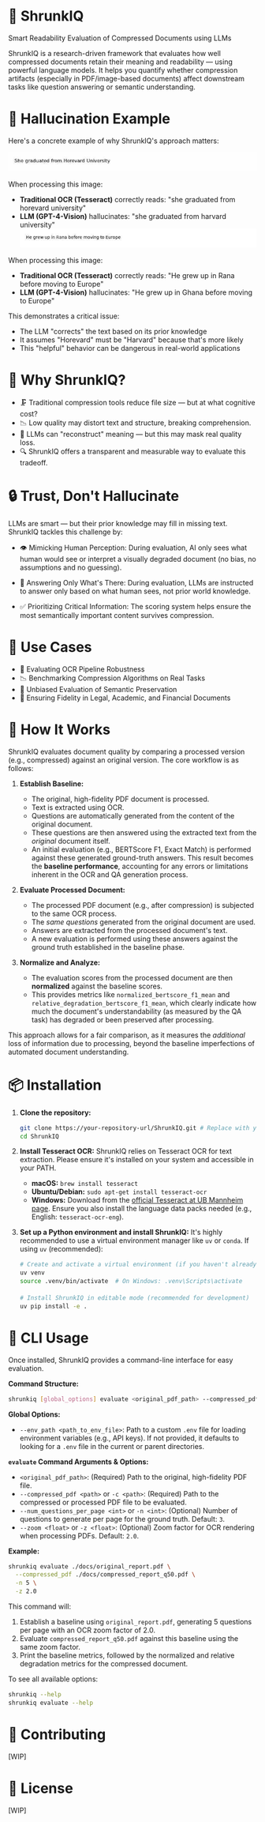 # 🧠 ShrunkIQ

Smart Readability Evaluation of Compressed Documents using LLMs

ShrunkIQ is a research-driven framework that evaluates how well compressed documents retain their meaning and readability — using powerful language models. It helps you quantify whether compression artifacts (especially in PDF/image-based documents) affect downstream tasks like question answering or semantic understanding.

# 🎯 Hallucination Example

Here's a concrete example of why ShrunkIQ's approach matters:

![Horevard vs Harvard Example](media/horevard.png)

When processing this image:

- **Traditional OCR (Tesseract)** correctly reads: "she graduated from horevard university"
- **LLM (GPT-4-Vision)** hallucinates: "she graduated from harvard university"
  ![Horevard vs Harvard Example](media/rana.png)

When processing this image:

- **Traditional OCR (Tesseract)** correctly reads: "He grew up in Rana before moving to Europe"
- **LLM (GPT-4-Vision)** hallucinates: "He grew up in Ghana before moving to Europe"

This demonstrates a critical issue:

- The LLM "corrects" the text based on its prior knowledge
- It assumes "Horevard" must be "Harvard" because that's more likely
- This "helpful" behavior can be dangerous in real-world applications

# 🚀 Why ShrunkIQ?

- 🗜️ Traditional compression tools reduce file size — but at what cognitive cost?
- 📉 Low quality may distort text and structure, breaking comprehension.
- 🧠 LLMs can "reconstruct" meaning — but this may mask real quality loss.
- 🔍 ShrunkIQ offers a transparent and measurable way to evaluate this tradeoff.

# 🔒 Trust, Don't Hallucinate

LLMs are smart — but their prior knowledge may fill in missing text.
ShrunkIQ tackles this challenge by:

- 👁️ Mimicking Human Perception:
  During evaluation, AI only sees what human would see or interpret a visually degraded document (no bias, no assumptions and no guessing).

- 🧠 Answering Only What's There:
  During evaluation, LLMs are instructed to answer only based on what human sees, not prior world knowledge.

- ✅ Prioritizing Critical Information:
  The scoring system helps ensure the most semantically important content survives compression.

# 📘 Use Cases

- 🧪 Evaluating OCR Pipeline Robustness
- 📉 Benchmarking Compression Algorithms on Real Tasks
- 🎯 Unbiased Evaluation of Semantic Preservation
- 📄 Ensuring Fidelity in Legal, Academic, and Financial Documents

# 🧩 How It Works

ShrunkIQ evaluates document quality by comparing a processed version (e.g., compressed) against an original version. The core workflow is as follows:

1. **Establish Baseline:**

   - The original, high-fidelity PDF document is processed.
   - Text is extracted using OCR.
   - Questions are automatically generated from the content of the original document.
   - These questions are then answered using the extracted text from the *original* document itself.
   - An initial evaluation (e.g., BERTScore F1, Exact Match) is performed against these generated ground-truth answers. This result becomes the **baseline performance**, accounting for any errors or limitations inherent in the OCR and QA generation process.

2. **Evaluate Processed Document:**

   - The processed PDF document (e.g., after compression) is subjected to the same OCR process.
   - The *same questions* generated from the original document are used.
   - Answers are extracted from the processed document's text.
   - A new evaluation is performed using these answers against the ground truth established in the baseline phase.

3. **Normalize and Analyze:**

   - The evaluation scores from the processed document are then **normalized** against the baseline scores.
   - This provides metrics like `normalized_bertscore_f1_mean` and `relative_degradation_bertscore_f1_mean`, which clearly indicate how much the document's understandability (as measured by the QA task) has degraded or been preserved after processing.

This approach allows for a fair comparison, as it measures the *additional* loss of information due to processing, beyond the baseline imperfections of automated document understanding.

# 📦 Installation

1. **Clone the repository:**

   ```bash
   git clone https://your-repository-url/ShrunkIQ.git # Replace with your actual repo URL
   cd ShrunkIQ
   ```

2. **Install Tesseract OCR:**
   ShrunkIQ relies on Tesseract OCR for text extraction. Please ensure it's installed on your system and accessible in your PATH.

   - **macOS:** `brew install tesseract`
   - **Ubuntu/Debian:** `sudo apt-get install tesseract-ocr`
   - **Windows:** Download from the [official Tesseract at UB Mannheim page](https://github.com/UB-Mannheim/tesseract/wiki).
     Ensure you also install the language data packs needed (e.g., English: `tesseract-ocr-eng`).

3. **Set up a Python environment and install ShrunkIQ:**
   It's highly recommended to use a virtual environment manager like `uv` or `conda`.
   If using `uv` (recommended):

   ```bash
   # Create and activate a virtual environment (if you haven't already)
   uv venv
   source .venv/bin/activate  # On Windows: .venv\Scripts\activate

   # Install ShrunkIQ in editable mode (recommended for development)
   uv pip install -e .
   ```

# 🚀 CLI Usage

Once installed, ShrunkIQ provides a command-line interface for easy evaluation.

**Command Structure:**

```bash
shrunkiq [global_options] evaluate <original_pdf_path> --compressed_pdf <compressed_pdf_path> [evaluate_options]
```

**Global Options:**

- `--env_path <path_to_env_file>`: Path to a custom `.env` file for loading environment variables (e.g., API keys). If not provided, it defaults to looking for a `.env` file in the current or parent directories.

**`evaluate` Command Arguments & Options:**

- `<original_pdf_path>`: (Required) Path to the original, high-fidelity PDF file.
- `--compressed_pdf <path>` or `-c <path>`: (Required) Path to the compressed or processed PDF file to be evaluated.
- `--num_questions_per_page <int>` or `-n <int>`: (Optional) Number of questions to generate per page for the ground truth. Default: `3`.
- `--zoom <float>` or `-z <float>`: (Optional) Zoom factor for OCR rendering when processing PDFs. Default: `2.0`.

**Example:**

```bash
shrunkiq evaluate ./docs/original_report.pdf \
  --compressed_pdf ./docs/compressed_report_q50.pdf \
  -n 5 \
  -z 2.0
```

This command will:

1. Establish a baseline using `original_report.pdf`, generating 5 questions per page with an OCR zoom factor of 2.0.
2. Evaluate `compressed_report_q50.pdf` against this baseline using the same zoom factor.
3. Print the baseline metrics, followed by the normalized and relative degradation metrics for the compressed document.

To see all available options:

```bash
shrunkiq --help
shrunkiq evaluate --help
```

# 🤝 Contributing

\[WIP\]

# 📄 License

\[WIP\]
